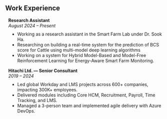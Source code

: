 <h2 id="experience">Work Experience</h2>

<h4 style="margin:0 10px 0;">Research Assistant</h4>
<p style="margin: 0 0 10px 10px;"><em>August 2024 – Present</em></p>
<ul style="margin:0 0 15px 15px;">
  <li>Working as a research assistant in the Smart Farm Lab under Dr. Sook Ha.</li>
  <li>Researching on building a real-time system for the prediction of BCS score for Cattle using multi-model deep learning algorithms</li>
  <li>Working on a system for Hybrid Model-Based and Model-Free Reinforcement Learning for Energy-Aware Smart Farm Monitoring.</li>
</ul>

<h4 style="margin:0 10px 0;">Hitachi Ltd. — Senior Consultant</h4>
<p style="margin: 0 0 10px 10px;"><em>2019 – 2024</em></p>
<ul style="margin:0 0 20px 15px;">
  <li>Led global Workday and LMS projects across 600+ companies, impacting 300K+ employees.</li>
  <li>Delivered modules including Core HCM, Recruitment, Payroll, Time Tracking, and LMS.</li>
  <li>Managed a 3-person team and implemented agile delivery with Azure DevOps.</li>
</ul>
